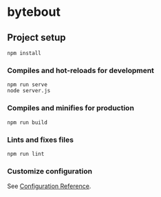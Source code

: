 # bytebout

## Project setup

```
npm install
```

### Compiles and hot-reloads for development

```
npm run serve
node server.js
```

### Compiles and minifies for production

```
npm run build
```

### Lints and fixes files

```
npm run lint
```

### Customize configuration

See [Configuration Reference](https://cli.vuejs.org/config/).

